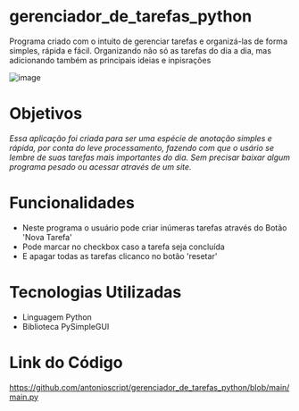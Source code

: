 # gerenciador_de_tarefas_python
 Programa criado com o intuito de gerenciar tarefas e organizá-las de forma simples, rápida e fácil. Organizando não só as tarefas do dia a dia, mas adicionando também as principais ideias e inpisrações</br>

 ![image](https://user-images.githubusercontent.com/10932478/170581937-592c3276-9818-4a45-8d2b-2f8b55d76092.png)

# Objetivos
*Essa aplicação foi criada para ser uma espécie de anotação simples e rápida, por conta do leve processamento, fazendo com que o usário se lembre de suas tarefas mais importantes do dia. Sem precisar baixar algum programa pesado ou acessar através de um site.*

# Funcionalidades
 - Neste programa o usuário pode criar inúmeras tarefas através do Botão 'Nova Tarefa'
 - Pode marcar no checkbox caso a tarefa seja concluída
 - E apagar todas as tarefas clicanco no botão 'resetar'

# Tecnologias Utilizadas
- Linguagem Python
- Biblioteca PySimpleGUI

# Link do Código
https://github.com/antonioscript/gerenciador_de_tarefas_python/blob/main/main.py
